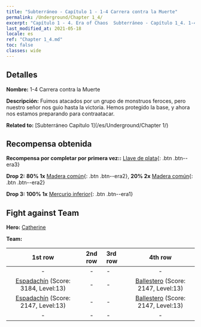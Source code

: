 ```yaml
---
title: "Subterráneo - Capítulo 1 - 1-4 Carrera contra la Muerte"
permalink: /Underground/Chapter 1_4/
excerpt: "Capítulo 1 - 4. Era of Chaos  Subterráneo - Capítulo 1_4. 1-4 Carrera contra la Muerte"
last_modified_at: 2021-05-18
locale: es
ref: "Chapter 1_4.md"
toc: false
classes: wide
---
```


## Detalles

 **Nombre:** 1-4 Carrera contra la Muerte

 **Descripción:** Fuimos atacados por un grupo de monstruos feroces, pero nuestro señor nos guio hasta la victoria. Hemos protegido la base, y ahora nos estamos preparando para contraatacar.

 **Related to:** [Subterráneo Capítulo 1](/es/Underground/Chapter 1/)

## Recompensa obtenida

 **Recompensa por completar por primera vez::** [Llave de plata](/ItemsES/con_693/){: .btn .btn--era3}

 **Drop 2:** **80% 1x** [Madera común](/ItemsES/mat_7/){: .btn .btn--era2}, **20% 2x** [Madera común](/ItemsES/mat_7/){: .btn .btn--era2}

 **Drop 3:** **100% 1x** [Mercurio inferior](/ItemsES/mat_2/){: .btn .btn--era1}


## Fight against Team
 **Hero:** [Catherine](/es/heroes/Catherine/)

 **Team:**


  | 1st row | 2nd row | 3rd row | 4th row |
  |:----:|:----:|:----|:----:|
  | - | - | - | - |
  | [Espadachín](/es/units/Swordsman/) (Score: 3184, Level:13)  | - | - | [Ballestero](/es/units/Marksman/) (Score: 2147, Level:13)  |
  | [Espadachín](/es/units/Swordsman/) (Score: 2147, Level:13)  | - | - | [Ballestero](/es/units/Marksman/) (Score: 2147, Level:13)  |
  | - | - | - | - |


